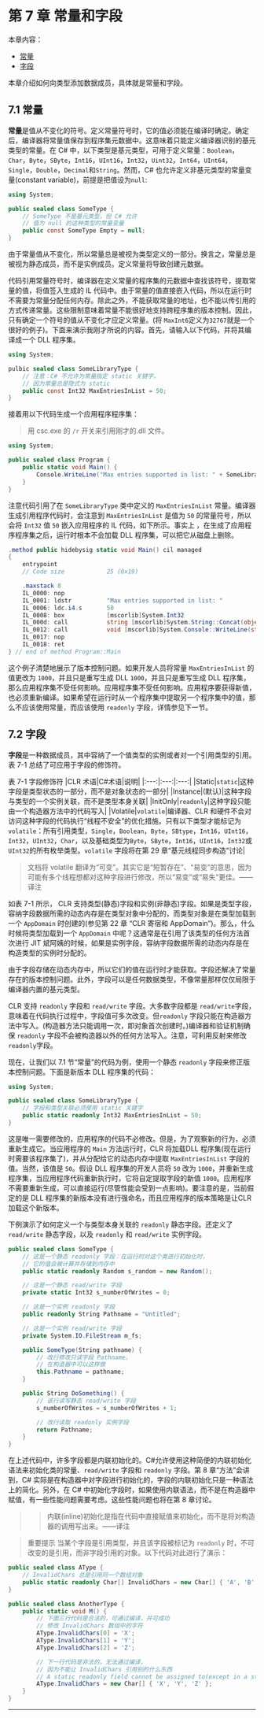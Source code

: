 # 第 7 章 常量和字段

本章内容：

* <a href="#7_1">常量</a>
* <a href="#7_2">字段</a>

本章介绍如何向类型添加数据成员，具体就是常量和字段。

## <a name="7_1">7.1 常量</a>

**常量**是值从不变化的符号。定义常量符号时，它的值必须能在编译时确定。确定后，编译器将常量值保存到程序集元数据中。这意味着只能定义编译器识别的基元类型的常量。在 C# 中，以下类型是基元类型，可用于定义常量：`Boolean`，`Char`，`Byte`，`SByte`，`Int16`，`UInt16`，`Int32`，`Uint32`，`Int64`，`UInt64`，`Single`，`Double`，`Decimal`和`String`。然而，C# 也允许定义非基元类型的常量变量(constant variable)，前提是把值设为`null`:

```C#
using System;

public sealed class SomeType {
    // SomeType 不是基元类型，但 C# 允许
    // 值为 null 的这种类型的常量变量
    public const SomeType Empty = null;
}
```

由于常量值从不变化，所以常量总是被视为类型定义的一部分。换言之，常量总是被视为静态成员，而不是实例成员。定义常量将导致创建元数据。

代码引用常量符号时，编译器在定义常量的程序集的元数据中查找该符号，提取常量的值，将值签入生成的 IL 代码中。由于常量的值直接嵌入代码，所以在运行时不需要为常量分配任何内存。除此之外，不能获取常量的地址，也不能以传引用的方式传递常量。这些限制意味着常量不能很好地支持跨程序集的版本控制。因此，只有确定一个符号的值从不变化才应定义常量。(将 `MaxInt6`定义为`32767`就是一个很好的例子)。下面来演示我刚才所说的内容。首先，请输入以下代码，并将其编译成一个 DLL 程序集。

```C#
using System;

pulbic sealed class SomeLibraryType {
    // 注意：C# 不允许为常量指定 static 关键字，
    // 因为常量总是隐式为 static
    public const Int32 MaxEntriesInList = 50;
}
```

接着用以下代码生成一个应用程序程序集：

> 用 csc.exe 的 `/r` 开关来引用刚才的.dll 文件。

```C#
using System;

public sealed class Program {
    public static void Main() {
        Console.WriteLine("Max entries supported in list: " + SomeLibraryType.MaxEntriesInList);
    }
}
```

注意代码引用了在 `SomeLibraryType` 类中定义的 `MaxEntriesInList` 常量。编译器生成引用程序代码时，会注意到 `MaxEntriesInList` 是值为 `50` 的常量符号，所以会将 `Int32` 值 `50` 嵌入应用程序的 IL 代码，如下所示。事实上
，在生成了应用程序程序集之后，运行时根本不会加载 DLL 程序集，可以把它从磁盘上删除。

```C#
.method public hidebysig static void Main() cil managed 
{
    entrypoint 
    // Code size            25 (0x19)

    .maxstack 8 
    IL_0000: nop 
    IL_0001: ldstr          "Max entries supported in list: "
    IL_0006: ldc.i4.s       50
    IL_0008: box            [mscorlib]System.Int32
    IL_000d: call           string [mscorlib]System.String::Concat(object, object)
    IL_0012: call           void [mscorlib]System.Console::WriteLine(string)
    IL_0017: nop 
    IL_0018: ret
} // end of method Program::Main
```

这个例子清楚地展示了版本控制问题。如果开发人员将常量 `MaxEntriesInList` 的值更改为 `1000`，并且只是重写生成 DLL `1000`，并且只是重写生成 DLL 程序集，那么应用程序集不受任何影响。应用程序集不受任何影响。应用程序要获得新值，也必须重新编译。如果希望在运行时从一个程序集中提取另一个程序集中的值，那么不应该使用常量，而应该使用 `readonly` 字段，详情参见下一节。

## <a name="7_2">7.2 字段</a>

**字段**是一种数据成员，其中容纳了一个值类型的实例或者对一个引用类型的引用。表 7-1 总结了可应用于字段的修饰符。

表 7-1 字段修饰符 
|CLR 术语|C#术语|说明|
|:---:|:---:|:---:|
|Static|`static`|这种字段是类型状态的一部分，而不是对象状态的一部分|
|Instance|(默认)|这种字段与类型的一个实例关联，而不是类型本身关联|
|InitOnly|`readonly`|这种字段只能由一个构造器方法中的代码写入|
|Volatile|`volatile`|编译器、CLR 和硬件不会对访问这种字段的代码执行“线程不安全”的优化措施。只有以下类型才能标记为 `volatile`：所有引用类型，`Single`，`Boolean`，`Byte`，`SBtype`，`Int16`，`UInt16`，`Int32`，`UInt32`，`Char`，以及基础类型为`Byte`，`SByte`，`Int16`，`UInt16`，`Int32`或`UInt32`的所有枚举类型。`volatile` 字段将在第 29 章“基元线程同步构造”讨论|

> 文档将 volatile 翻译为“可变”。其实它是“短暂存在”、“易变”的意思，因为可能有多个线程想都对这种字段进行修改，所以“易变”或“易失”更佳。——译注

如表 7-1 所示， CLR 支持类型(静态)字段和实例(非静态)字段。如果是类型字段，容纳字段数据所需的动态内存是在类型对象中分配的，而类型对象是在类型加载到一个 `AppDomain` 时创建的(参见第 22 章 “CLR 寄宿和 AppDomain”)。那么，什么时候将类型加载到一个 `AppDomain` 中呢？这通常是在引用了该类型的任何方法首次进行 JIT 斌阿姨的时候，如果是实例字段，容纳字段数据所需的动态内存是在构造类型的实例时分配的。

由于字段存储在动态内存中，所以它们的值在运行时才能获取。字段还解决了常量存在的版本控制问题。此外，字段可以是任何数据类型，不像常量那样仅仅局限于编译器内置的基元类型。

CLR 支持 `readonly` 字段和 `read/write` 字段。大多数字段都是 `read/write`字段，意味着在代码执行过程中，字段值可多次改变。但`readonly` 字段只能在构造器方法中写入。(构造器方法只能调用一次，即对象首次创建时。)编译器和验证机制确保 `readonly` 字段不会被构造器以外的任何方法写入。注意，可利用反射来修改`readonly`字段。

现在，让我们以 7.1 节“常量”的代码为例，使用一个静态 `readonly` 字段来修正版本控制问题。下面是新版本 DLL 程序集的代码：

```C#
using System;

public sealed class SomeLibraryType {
    // 字段和类型关联必须使用 static 关键字
    public static readonly Int32 MaxEntriesInList = 50;
}
```

这是唯一需要修改的，应用程序的代码不必修改。但是，为了观察新的行为，必须重新生成它。当应用程序的 `Main` 方法运行时，CLR 将加载DLL 程序集(现在运行时需要该程序集了)，并从分配给它的动态内存中提取 `MaxEntriesInList` 字段的值。当然，该值是 `50`。假设 DLL 程序集的开发人员将 `50` 改为 `1000`，并重新生成程序集，当应用程序代码重新执行时，它将自定提取字段的新值 `1000`。应用程序不需要重新生成，可以直接运行(尽管性能会受到一点影响)。要注意的是，当前假定的是 DLL 程序集的新版本没有进行强命名，而且应用程序的版本策略是让CLR 加载这个新版本。

下例演示了如何定义一个与类型本身关联的 `readonly` 静态字段。还定义了 `read/write` 静态字段，以及 `readonly` 和 `read/write` 实例字段。

```C#
public sealed class SomeType {
    // 这是一个静态 readonly 字段：在运行时对这个类进行初始化时，
    // 它的值会被计算并存储到内存中
    public static readonly Random s_random = new Random();

    // 这是一个静态 read/write 字段
    private static Int32 s_numberOfWrites = 0;

    // 这是一个实例 readonly 字段
    public readonly String Pathname = "Untitled";

    // 这是一个实例 read/write 字段
    private System.IO.FileStream m_fs;

    public SomeType(String pathname) {
        // 改行修改只读字段 Pathname，
        // 在构造器中可以这样做
        this.Pathname = pathname;
    }

    public String DoSomething() {
        // 该行读写静态 read/write 字段
        s_numberOfWrites = s_numberOfWrites + 1;

        // 改行读取 readonly 实例字段
        return Pathname;
    }
}
```

在上述代码中，许多字段都是内联初始化的。C#允许使用这种简便的内联初始化语法来初始化类的常量、`read/write` 字段和 `readonly` 字段。第 8 章“方法”会讲到，C# 实际是在构造器中对字段进行初始化的，字段的内联初始化只是一种语法上的简化。另外，在 C# 中初始化字段时，如果使用内联语法，而不是在构造器中赋值，有一些性能问题需要考虑。这些性能问题也将在第 8 章讨论。
>> 内联(inline)初始化是指在代码中直接赋值来初始化，而不是将对构造器的调用写出来。——译注

> 重要提示 当某个字段是引用类型，并且该字段被标记为 `readonly` 时，不可改变的是引用，而非字段引用的对象。以下代码对此进行了演示：

```C#
public sealed class AType {
    // InvalidChars 总是引用同一个数组对象
    public static readonly Char[] InvalidChars = new Char[] { 'A', 'B', 'C' };
}

public sealed class AnotherType {
    public static void M() {
        // 下面三行代码是合法的，可通过编译，并可成功
        // 修改 InvalidChars 数组中的字符
        AType.InvalidChars[0] = 'X';
        AType.InvalidChars[1] = 'Y';
        AType.InvalidChars[2] = 'Z';

        // 下一行代码是非法的，无法通过编译，
        // 因为不能让 InvalidChars 引用别的什么东西
        // A static readonly field cannot be assigned to(except in a static constructor or a variable initializer)
        AType.InvalidChars = new Char[] { 'X', 'Y', 'Z' };
    }
}
```
---
